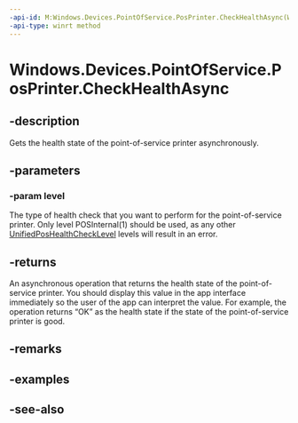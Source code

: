 ----api-id: M:Windows.Devices.PointOfService.PosPrinter.CheckHealthAsync(Windows.Devices.PointOfService.UnifiedPosHealthCheckLevel)
-api-type: winrt method
---<!-- Method syntaxpublic Windows.Foundation.IAsyncOperation<string> CheckHealthAsync(Windows.Devices.PointOfService.UnifiedPosHealthCheckLevel level)--># Windows.Devices.PointOfService.PosPrinter.CheckHealthAsync## -descriptionGets the health state of the point-of-service printer asynchronously.## -parameters### -param levelThe type of health check that you want to perform for the point-of-service printer. Only level POSInternal(1) should be used, as any other [UnifiedPosHealthCheckLevel](unifiedposhealthchecklevel.md) levels will result in an error.## -returnsAn asynchronous operation that returns the health state of the point-of-service printer. You should display this value in the app interface immediately so the user of the app can interpret the value. For example, the operation returns “OK” as the health state if the state of the point-of-service printer is good.## -remarks## -examples## -see-also